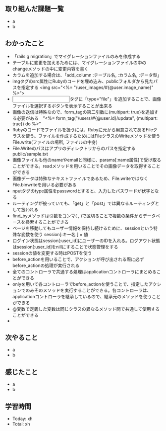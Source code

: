 ## 取り組んだ課題一覧
- a
- b
## わかったこと
- 「rails g migration」でマイグレーションファイルのみを作成する
- テーブルに変更を加えるためには、マイグレーションファイルの中のchangeメソッドの中に変更内容を書く
- カラムを追加する場合は、「add_column :テーブル名, :カラム名, :データ型」
- imgタグのsrc属性にRubyのコードを埋め込み、publicフォルダから見たパスを指定する <img src="<%= "/user_images/#{@user.image_name}" %>">
- <input>タグに「type="file"」を追加することで、画像ファイルを選択するボタンを表示することが出来る
- 画像の送信は特殊なので、form_tagの第二引数に{multipart: true}を追加する必要がある　”<%= form_tag("/users/#{@user.id}/update", {multipart: true}) do %>”
- Rubyのコードでファイルを扱うには、Rubyに元から用意されてあるFileクラスを使う。ファイルを作成するためにはFileクラスのWriteメソッドを使う File.write(ファイルの場所, ファイルの中身)
- File.Writeのパスはアプリのディレクトリからのパスを指定する public/sample.txt
- 画像ファイルも他のnameやemailと同様に、params[:name属性]で受け取ることができる。readメソッドを用いることでその画像データを取得することができる
- 画像データは特殊なテキストファイルであるため、File.writeではなくFile.binwriteを用いる必要がある
- nputタグのtype属性をpasswordとすると、入力したパスワードが伏字となる
- ルーティングが被っていても、「get」と「post」では異なるルーティングとして扱われる
- find_byメソッドは引数をコンマ( , )で区切ることで複数の条件からデータベースを検索することができる
- ページを移動してもユーザー情報を保持し続けるために、sessionという特殊な変数を使う session[:キー名 ] = 値
- ログイン状態はsession[:user_id]にユーザーのIDを入れる。ログアウト状態はsession[:user_id]をnillにすることで状態管理をする
- sessionの値を変更する時はPOSTを使う
- before_actionを用いることで、アクションが呼び出される際に必ずbefore_actionの処理が実行される
- 全てのコントローラで共通する処理はapplicationコントローラにまとめることができる
- onlyを用いて各コントローラでbefore_actionを使うことで、指定したアクションでのみそのメソッドを実行することができる。各コントローラは、applicationコントローラを継承しているので、継承元のメソッドを使うことができる
- @変数で定義した変数は同じクラスの異なるメソッド間で共通して使用することができる
- 
## 次やること
- a
- b
## 感じたこと
- a
- b
## 学習時間
- Today: xh
- Total: xh
